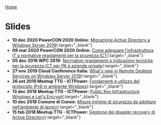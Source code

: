 [Home](/)
# Slides
 
* __10 dec 2020 PowerCON 2020 Online:__ [Migrazione Active Directory a Windows Server 2019](2020-12-PowerConOnline){:target="_blank"}
* __08 mar 2020 PowerCON 2020 Online:__ [Come adeguare l'infrastruttura IT a normative regolamenti per la sicurezza ICT](2020-PowerConOnline){:target="_blank"}
* __05 dec 2019 WPC 2019:__ [Normative regolamenti e indicazioni tecniche per la sicurezza ICT per PA e aziende private](2019-12-WPC){:target="_blank"}
* __27 nov 2019 Cloud Conference Italia:__ [What's new in Remote Desktop Services on Windows Server 2019](2019-11-CCI){:target="_blank"}
* __26 set 2019 Meetup TTG - ICTPower:__ [Fondamenti e utilizzo del protocollo IPv6 in ambiente Windows](2019-09-TTG){:target="_blank"}
* __13 dec 2018 Meetup TTG - ICTPower:__ [Public Key Infrastructure Windows e Let's Encrypt](2018-12-TTG){:target="_blank"}
* __10 dec 2018 Comune di Cuneo:__ [Misure minime di sicurezza da adottare nell’ambiente di lavoro](2018-12-ComuneCuneo){:target="_blank"}
* __15 feb 2018 Meetup TTG - ICTPower:__ [Gestione del disaster recovery di Active Directory](2018-02-TTG){:target="_blank"}
